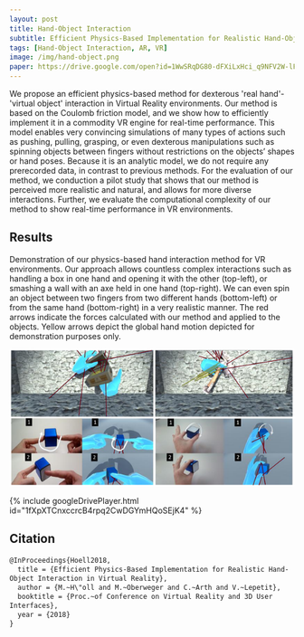 ```yaml
---
layout: post
title: Hand-Object Interaction
subtitle: Efficient Physics-Based Implementation for Realistic Hand-Object Interaction in Virtual Reality
tags: [Hand-Object Interaction, AR, VR]
image: /img/hand-object.png
paper: https://drive.google.com/open?id=1WwSRqDG80-dFXiLxHci_q9NFV2W-lFUA
---
```


We propose an efficient physics-based method for dexterous 'real hand'-'virtual object' interaction in Virtual Reality environments. Our method is based on the Coulomb friction model, and we show how to efficiently implement it in a commodity VR engine for real-time performance. This model enables very convincing simulations of many types of actions such as pushing, pulling, grasping, or even dexterous manipulations such as spinning objects between fingers without restrictions on the objects’ shapes or hand poses. Because it is an analytic model, we do not require any prerecorded data, in contrast to previous methods. For the evaluation of our method, we conduction a pilot study that shows that our method is perceived more realistic and natural, and allows for more diverse interactions. Further, we evaluate the computational complexity of our method to show real-time performance in VR environments.

## Results

Demonstration of our physics-based hand interaction method for VR environments. Our approach allows countless complex interactions such as handling a box in one hand and opening it with the other (top-left), or smashing a wall with an axe held in one hand (top-right). We can even spin an object between two fingers from two different hands (bottom-left) or from the same hand (bottom-right) in a very realistic manner. The red arrows indicate the forces calculated with our method and applied to the objects. Yellow arrows depict the global hand motion depicted for demonstration purposes only.

![result](/img/hand-object-1.png)

{% include googleDrivePlayer.html id="1fXpXTCnxccrcB4rpq2CwDGYmHQoSEjK4" %}

## Citation

```
@InProceedings{Hoell2018,
  title = {Efficient Physics-Based Implementation for Realistic Hand-Object Interaction in Virtual Reality},
  author = {M.~H\"oll and M.~Oberweger and C.~Arth and V.~Lepetit},
  booktitle = {Proc.~of Conference on Virtual Reality and 3D User Interfaces},
  year = {2018}
}
```
